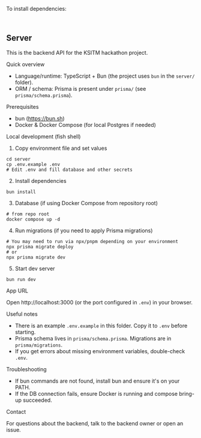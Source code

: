To install dependencies:
```sh
```

```sh
```

## Server

This is the backend API for the KSITM hackathon project.

Quick overview

- Language/runtime: TypeScript + Bun (the project uses `bun` in the `server/` folder).
- ORM / schema: Prisma is present under `prisma/` (see `prisma/schema.prisma`).

Prerequisites

- bun (https://bun.sh)
- Docker & Docker Compose (for local Postgres if needed)

Local development (fish shell)

1. Copy environment file and set values

```fish
cd server
cp .env.example .env
# Edit .env and fill database and other secrets
```

2. Install dependencies

```fish
bun install
```

3. Database (if using Docker Compose from repository root)

```fish
# from repo root
docker compose up -d
```

4. Run migrations (if you need to apply Prisma migrations)

```fish
# You may need to run via npx/pnpm depending on your environment
npx prisma migrate deploy
# or
npx prisma migrate dev
```

5. Start dev server

```fish
bun run dev
```

App URL

Open http://localhost:3000 (or the port configured in `.env`) in your browser.

Useful notes

- There is an example `.env.example` in this folder. Copy it to `.env` before starting.
- Prisma schema lives in `prisma/schema.prisma`. Migrations are in `prisma/migrations`.
- If you get errors about missing environment variables, double-check `.env`.

Troubleshooting

- If bun commands are not found, install bun and ensure it's on your PATH.
- If the DB connection fails, ensure Docker is running and compose bring-up succeeded.

Contact

For questions about the backend, talk to the backend owner or open an issue.
